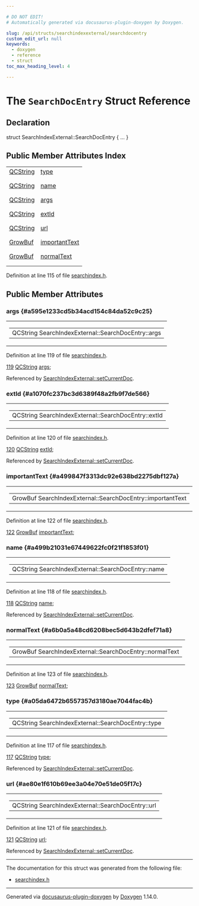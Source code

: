 ```yaml
---

# DO NOT EDIT!
# Automatically generated via docusaurus-plugin-doxygen by Doxygen.

slug: /api/structs/searchindexexternal/searchdocentry
custom_edit_url: null
keywords:
  - doxygen
  - reference
  - struct
toc_max_heading_level: 4

---
```


<div class="doxyPage">

# The `SearchDocEntry` Struct Reference



## Declaration

<div class="doxyDeclaration">
struct SearchIndexExternal::SearchDocEntry { ... }
</div>

## Public Member Attributes Index

<table class="doxyMembersIndex">

<tr class="doxyMemberIndexItem">
<td class="doxyMemberIndexItemType" align="left" valign="top"><a href="/web-doxygen/docs/api/classes/qcstring">QCString</a></td>
<td class="doxyMemberIndexItemName" align="left" valign="top"><a href="#a05da6472b6557357d3180ae7044fac4b">type</a></td>
</tr>
<tr class="doxyMemberIndexDescription">
<td class="doxyMemberIndexDescriptionLeft"></td>
<td class="doxyMemberIndexDescriptionRight">
</td>
</tr>
<tr class="doxyMemberIndexSeparator">
<td class="doxyMemberIndexSeparator" colspan="2"></td>
</tr>

<tr class="doxyMemberIndexItem">
<td class="doxyMemberIndexItemType" align="left" valign="top"><a href="/web-doxygen/docs/api/classes/qcstring">QCString</a></td>
<td class="doxyMemberIndexItemName" align="left" valign="top"><a href="#a499b21031e67449622fc0f21f1853f01">name</a></td>
</tr>
<tr class="doxyMemberIndexDescription">
<td class="doxyMemberIndexDescriptionLeft"></td>
<td class="doxyMemberIndexDescriptionRight">
</td>
</tr>
<tr class="doxyMemberIndexSeparator">
<td class="doxyMemberIndexSeparator" colspan="2"></td>
</tr>

<tr class="doxyMemberIndexItem">
<td class="doxyMemberIndexItemType" align="left" valign="top"><a href="/web-doxygen/docs/api/classes/qcstring">QCString</a></td>
<td class="doxyMemberIndexItemName" align="left" valign="top"><a href="#a595e1233cd5b34acd154c84da52c9c25">args</a></td>
</tr>
<tr class="doxyMemberIndexDescription">
<td class="doxyMemberIndexDescriptionLeft"></td>
<td class="doxyMemberIndexDescriptionRight">
</td>
</tr>
<tr class="doxyMemberIndexSeparator">
<td class="doxyMemberIndexSeparator" colspan="2"></td>
</tr>

<tr class="doxyMemberIndexItem">
<td class="doxyMemberIndexItemType" align="left" valign="top"><a href="/web-doxygen/docs/api/classes/qcstring">QCString</a></td>
<td class="doxyMemberIndexItemName" align="left" valign="top"><a href="#a1070fc237bc3d6389f48a2fb9f7de566">extId</a></td>
</tr>
<tr class="doxyMemberIndexDescription">
<td class="doxyMemberIndexDescriptionLeft"></td>
<td class="doxyMemberIndexDescriptionRight">
</td>
</tr>
<tr class="doxyMemberIndexSeparator">
<td class="doxyMemberIndexSeparator" colspan="2"></td>
</tr>

<tr class="doxyMemberIndexItem">
<td class="doxyMemberIndexItemType" align="left" valign="top"><a href="/web-doxygen/docs/api/classes/qcstring">QCString</a></td>
<td class="doxyMemberIndexItemName" align="left" valign="top"><a href="#ae80e1f610b69ee3a04e70e51de05f17c">url</a></td>
</tr>
<tr class="doxyMemberIndexDescription">
<td class="doxyMemberIndexDescriptionLeft"></td>
<td class="doxyMemberIndexDescriptionRight">
</td>
</tr>
<tr class="doxyMemberIndexSeparator">
<td class="doxyMemberIndexSeparator" colspan="2"></td>
</tr>

<tr class="doxyMemberIndexItem">
<td class="doxyMemberIndexItemType" align="left" valign="top"><a href="/web-doxygen/docs/api/classes/growbuf">GrowBuf</a></td>
<td class="doxyMemberIndexItemName" align="left" valign="top"><a href="#a499847f3313dc92e638bd2275dbf127a">importantText</a></td>
</tr>
<tr class="doxyMemberIndexDescription">
<td class="doxyMemberIndexDescriptionLeft"></td>
<td class="doxyMemberIndexDescriptionRight">
</td>
</tr>
<tr class="doxyMemberIndexSeparator">
<td class="doxyMemberIndexSeparator" colspan="2"></td>
</tr>

<tr class="doxyMemberIndexItem">
<td class="doxyMemberIndexItemType" align="left" valign="top"><a href="/web-doxygen/docs/api/classes/growbuf">GrowBuf</a></td>
<td class="doxyMemberIndexItemName" align="left" valign="top"><a href="#a6b0a5a48cd6208bec5d643b2dfef71a8">normalText</a></td>
</tr>
<tr class="doxyMemberIndexDescription">
<td class="doxyMemberIndexDescriptionLeft"></td>
<td class="doxyMemberIndexDescriptionRight">
</td>
</tr>
<tr class="doxyMemberIndexSeparator">
<td class="doxyMemberIndexSeparator" colspan="2"></td>
</tr>

</table>


<p>Definition at line 115 of file <a href="/web-doxygen/docs/api/files/src/searchindex-h">searchindex.h</a>.</p>

<div class="doxySectionDef">

## Public Member Attributes

### args {#a595e1233cd5b34acd154c84da52c9c25}

<div class="doxyMemberItem">
<div class="doxyMemberProto">
<table class="doxyMemberLabels">
<tr class="doxyMemberLabels">
<td class="doxyMemberLabelsLeft">
<table class="doxyMemberName">
<tr>
<td class="doxyMemberName">QCString SearchIndexExternal::SearchDocEntry::args</td>
</tr>
</table>
</td>
</tr>
</table>
</div>
<div class="doxyMemberDoc">


<p>Definition at line 119 of file <a href="/web-doxygen/docs/api/files/src/searchindex-h">searchindex.h</a>.</p>

<div class="doxyProgramListing">

<div class="doxyCodeLine"><span class="doxyLineNumber"><a href="#a595e1233cd5b34acd154c84da52c9c25">119</a></span><span class="doxyLineContent"><span class="doxyHighlight">      <a href="/web-doxygen/docs/api/classes/qcstring">QCString</a> <a href="#a595e1233cd5b34acd154c84da52c9c25">args</a>;</span></span></div>

</div>


Referenced by <a href="/web-doxygen/docs/api/classes/searchindexexternal/#adcacedbd41c269a155cadcb46deda856">SearchIndexExternal::setCurrentDoc</a>.
</div>
</div>

### extId {#a1070fc237bc3d6389f48a2fb9f7de566}

<div class="doxyMemberItem">
<div class="doxyMemberProto">
<table class="doxyMemberLabels">
<tr class="doxyMemberLabels">
<td class="doxyMemberLabelsLeft">
<table class="doxyMemberName">
<tr>
<td class="doxyMemberName">QCString SearchIndexExternal::SearchDocEntry::extId</td>
</tr>
</table>
</td>
</tr>
</table>
</div>
<div class="doxyMemberDoc">


<p>Definition at line 120 of file <a href="/web-doxygen/docs/api/files/src/searchindex-h">searchindex.h</a>.</p>

<div class="doxyProgramListing">

<div class="doxyCodeLine"><span class="doxyLineNumber"><a href="#a1070fc237bc3d6389f48a2fb9f7de566">120</a></span><span class="doxyLineContent"><span class="doxyHighlight">      <a href="/web-doxygen/docs/api/classes/qcstring">QCString</a> <a href="#a1070fc237bc3d6389f48a2fb9f7de566">extId</a>;</span></span></div>

</div>


Referenced by <a href="/web-doxygen/docs/api/classes/searchindexexternal/#adcacedbd41c269a155cadcb46deda856">SearchIndexExternal::setCurrentDoc</a>.
</div>
</div>

### importantText {#a499847f3313dc92e638bd2275dbf127a}

<div class="doxyMemberItem">
<div class="doxyMemberProto">
<table class="doxyMemberLabels">
<tr class="doxyMemberLabels">
<td class="doxyMemberLabelsLeft">
<table class="doxyMemberName">
<tr>
<td class="doxyMemberName">GrowBuf SearchIndexExternal::SearchDocEntry::importantText</td>
</tr>
</table>
</td>
</tr>
</table>
</div>
<div class="doxyMemberDoc">


<p>Definition at line 122 of file <a href="/web-doxygen/docs/api/files/src/searchindex-h">searchindex.h</a>.</p>

<div class="doxyProgramListing">

<div class="doxyCodeLine"><span class="doxyLineNumber"><a href="#a499847f3313dc92e638bd2275dbf127a">122</a></span><span class="doxyLineContent"><span class="doxyHighlight">      <a href="/web-doxygen/docs/api/classes/growbuf">GrowBuf</a>  <a href="#a499847f3313dc92e638bd2275dbf127a">importantText</a>;</span></span></div>

</div>

</div>
</div>

### name {#a499b21031e67449622fc0f21f1853f01}

<div class="doxyMemberItem">
<div class="doxyMemberProto">
<table class="doxyMemberLabels">
<tr class="doxyMemberLabels">
<td class="doxyMemberLabelsLeft">
<table class="doxyMemberName">
<tr>
<td class="doxyMemberName">QCString SearchIndexExternal::SearchDocEntry::name</td>
</tr>
</table>
</td>
</tr>
</table>
</div>
<div class="doxyMemberDoc">


<p>Definition at line 118 of file <a href="/web-doxygen/docs/api/files/src/searchindex-h">searchindex.h</a>.</p>

<div class="doxyProgramListing">

<div class="doxyCodeLine"><span class="doxyLineNumber"><a href="#a499b21031e67449622fc0f21f1853f01">118</a></span><span class="doxyLineContent"><span class="doxyHighlight">      <a href="/web-doxygen/docs/api/classes/qcstring">QCString</a> <a href="#a499b21031e67449622fc0f21f1853f01">name</a>;</span></span></div>

</div>


Referenced by <a href="/web-doxygen/docs/api/classes/searchindexexternal/#adcacedbd41c269a155cadcb46deda856">SearchIndexExternal::setCurrentDoc</a>.
</div>
</div>

### normalText {#a6b0a5a48cd6208bec5d643b2dfef71a8}

<div class="doxyMemberItem">
<div class="doxyMemberProto">
<table class="doxyMemberLabels">
<tr class="doxyMemberLabels">
<td class="doxyMemberLabelsLeft">
<table class="doxyMemberName">
<tr>
<td class="doxyMemberName">GrowBuf SearchIndexExternal::SearchDocEntry::normalText</td>
</tr>
</table>
</td>
</tr>
</table>
</div>
<div class="doxyMemberDoc">


<p>Definition at line 123 of file <a href="/web-doxygen/docs/api/files/src/searchindex-h">searchindex.h</a>.</p>

<div class="doxyProgramListing">

<div class="doxyCodeLine"><span class="doxyLineNumber"><a href="#a6b0a5a48cd6208bec5d643b2dfef71a8">123</a></span><span class="doxyLineContent"><span class="doxyHighlight">      <a href="/web-doxygen/docs/api/classes/growbuf">GrowBuf</a>  <a href="#a6b0a5a48cd6208bec5d643b2dfef71a8">normalText</a>;</span></span></div>

</div>

</div>
</div>

### type {#a05da6472b6557357d3180ae7044fac4b}

<div class="doxyMemberItem">
<div class="doxyMemberProto">
<table class="doxyMemberLabels">
<tr class="doxyMemberLabels">
<td class="doxyMemberLabelsLeft">
<table class="doxyMemberName">
<tr>
<td class="doxyMemberName">QCString SearchIndexExternal::SearchDocEntry::type</td>
</tr>
</table>
</td>
</tr>
</table>
</div>
<div class="doxyMemberDoc">


<p>Definition at line 117 of file <a href="/web-doxygen/docs/api/files/src/searchindex-h">searchindex.h</a>.</p>

<div class="doxyProgramListing">

<div class="doxyCodeLine"><span class="doxyLineNumber"><a href="#a05da6472b6557357d3180ae7044fac4b">117</a></span><span class="doxyLineContent"><span class="doxyHighlight">      <a href="/web-doxygen/docs/api/classes/qcstring">QCString</a> <a href="#a05da6472b6557357d3180ae7044fac4b">type</a>;</span></span></div>

</div>


Referenced by <a href="/web-doxygen/docs/api/classes/searchindexexternal/#adcacedbd41c269a155cadcb46deda856">SearchIndexExternal::setCurrentDoc</a>.
</div>
</div>

### url {#ae80e1f610b69ee3a04e70e51de05f17c}

<div class="doxyMemberItem">
<div class="doxyMemberProto">
<table class="doxyMemberLabels">
<tr class="doxyMemberLabels">
<td class="doxyMemberLabelsLeft">
<table class="doxyMemberName">
<tr>
<td class="doxyMemberName">QCString SearchIndexExternal::SearchDocEntry::url</td>
</tr>
</table>
</td>
</tr>
</table>
</div>
<div class="doxyMemberDoc">


<p>Definition at line 121 of file <a href="/web-doxygen/docs/api/files/src/searchindex-h">searchindex.h</a>.</p>

<div class="doxyProgramListing">

<div class="doxyCodeLine"><span class="doxyLineNumber"><a href="#ae80e1f610b69ee3a04e70e51de05f17c">121</a></span><span class="doxyLineContent"><span class="doxyHighlight">      <a href="/web-doxygen/docs/api/classes/qcstring">QCString</a> <a href="#ae80e1f610b69ee3a04e70e51de05f17c">url</a>;</span></span></div>

</div>


Referenced by <a href="/web-doxygen/docs/api/classes/searchindexexternal/#adcacedbd41c269a155cadcb46deda856">SearchIndexExternal::setCurrentDoc</a>.
</div>
</div>

</div>

<hr/>

<p>The documentation for this struct was generated from the following file:</p>

<ul>
<li><a href="/web-doxygen/docs/api/files/src/searchindex-h">searchindex.h</a></li>
</ul>

<hr/>

<p class="doxyGeneratedBy">Generated via <a href="https://github.com/xpack/docusaurus-plugin-doxygen">docusaurus-plugin-doxygen</a> by <a href="https://www.doxygen.nl">Doxygen</a> 1.14.0.</p>

</div>
